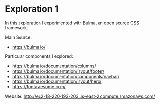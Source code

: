 # Exploration 1
In this exploration I experimented with Bulma, an open source CSS framework.

Main Source:
* https://bulma.io/

Particular components I explored:
* https://bulma.io/documentation/columns/
* https://bulma.io/documentation/layout/footer/
* https://bulma.io/documentation/components/navbar/
* https://bulma.io/documentation/layout/hero/
* https://fontawesome.com/

Website: http://ec2-18-220-193-203.us-east-2.compute.amazonaws.com/

